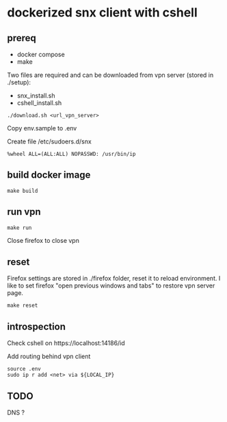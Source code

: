 # dockerized snx client with cshell

## prereq

- docker compose
- make

Two files are required and can be downloaded from vpn server (stored in ./setup):

- snx_install.sh
- cshell_install.sh

```
./download.sh <url_vpn_server>
```

Copy env.sample to .env

Create file /etc/sudoers.d/snx

```
%wheel ALL=(ALL:ALL) NOPASSWD: /usr/bin/ip
```

## build docker image

```
make build

```

## run vpn

```
make run
```

Close firefox to close vpn

## reset

Firefox settings are stored in ./firefox folder, reset it to reload environment. I like to set firefox "open previous windows and tabs" to restore vpn server page.

```
make reset
```

## introspection

Check cshell on https://localhost:14186/id

Add routing behind vpn client

```
source .env
sudo ip r add <net> via ${LOCAL_IP}
```

## TODO

DNS ?